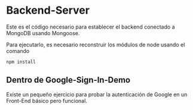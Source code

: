 # Backend-Server

Este es el código necesario para establecer el backend conectado a MongoDB usando Mongoose.

Para ejecutarlo, es necesario reconstruir los módulos de node usando el comando

```
npm install
```

## Dentro de Google-Sign-In-Demo
Existe un pequeño ejercicio para probar la autenticación de Google en un Front-End básico pero funcional.